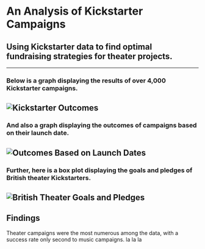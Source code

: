 # An Analysis of Kickstarter Campaigns
## Using Kickstarter data to find optimal fundraising strategies for theater projects.
---
### Below is a graph displaying the results of over 4,000 Kickstarter campaigns.
![Kickstarter Outcomes](/Users/danpederson/Class/kickstarter-analysis/Parent_Category_Outcomes.png)
---
### And also a graph displaying the outcomes of campaigns based on their launch date.
![Outcomes Based on Launch Dates](Outcomes_Based_on_Launch_Date.png)
---
### Further, here is a box plot displaying the goals and pledges of British theater Kickstarters.
![British Theater Goals and Pledges](gb_box_plot.png)
---
## Findings
Theater campaigns were the most numerous among the data, with a success rate only second to music campaigns. la la la
